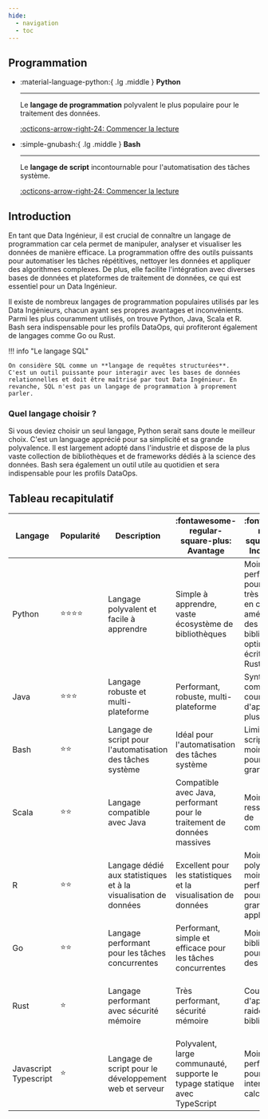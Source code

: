 ```yaml
---
hide:
  - navigation
  - toc
---
```


## Programmation

<div class="grid cards" markdown>

<!-- prettier-ignore-start -->
-   :material-language-python:{ .lg .middle } __Python__

    ---

    Le __langage de programmation__ polyvalent le plus populaire pour le traitement des données.


    [:octicons-arrow-right-24: Commencer la lecture](../programming/python/)

-   :simple-gnubash:{ .lg .middle } __Bash__

    ---

    Le __langage de script__ incontournable pour l'automatisation des tâches système.

    [:octicons-arrow-right-24: Commencer la lecture](#)


<!-- prettier-ignore-end -->

</div>

## Introduction

En tant que Data Ingénieur, il est crucial de connaître un langage de programmation car cela permet de manipuler, analyser et visualiser les données de manière efficace. La programmation offre des outils puissants pour automatiser les tâches répétitives, nettoyer les données et appliquer des algorithmes complexes. De plus, elle facilite l'intégration avec diverses bases de données et plateformes de traitement de données, ce qui est essentiel pour un Data Ingénieur.

Il existe de nombreux langages de programmation populaires utilisés par les Data Ingénieurs, chacun ayant ses propres avantages et inconvénients. Parmi les plus couramment utilisés, on trouve Python, Java, Scala et R. Bash sera indispensable pour les profils DataOps, qui profiteront également de langages comme Go ou Rust.

!!! info "Le langage SQL"

    On considère SQL comme un **langage de requêtes structurées**.
    C'est un outil puissante pour interagir avec les bases de données relationnelles et doit être maîtrisé par tout Data Ingénieur. En revanche, SQL n'est pas un langage de programmation à proprement parler.

### Quel langage choisir ?

Si vous deviez choisir un seul langage, Python serait sans doute le meilleur choix. C'est un language apprécié pour sa simplicité et sa grande polyvalence. Il est largement adopté dans l'industrie et dispose de la plus vaste collection de bibliothèques et de frameworks dédiés à la science des données. Bash sera également un outil utile au quotidien et sera indispensable pour les profils DataOps.

## Tableau recapitulatif

| Langage                  | Popularité               | Description                                                     | :fontawesome-regular-square-plus: Avantage                                | :fontawesome-regular-square-minus: Inconvénient                                                                                  | Remarque                                                  |
| ------------------------ | ------------------------ | --------------------------------------------------------------- | ------------------------------------------------------------------------- | -------------------------------------------------------------------------------------------------------------------------------- | --------------------------------------------------------- |
| Python                   | :star::star::star::star: | Langage polyvalent et facile à apprendre                        | Simple à apprendre, vaste écosystème de bibliothèques                     | Moins performant pour les tâches très intensives en calcul (mais amélioré avec des bibliothèques optimisés écrites en C ou Rust) | Simple et Polyvalent.<br> De faction pour la Data Science |
| Java                     | :star::star::star:       | Langage robuste et multi-plateforme                             | Performant, robuste, multi-plateforme                                     | Syntaxe complexe, courbe d'apprentissage plus raide                                                                              | Utilisé dans les grandes entreprises                      |
| Bash                     | :star::star:             | Langage de script pour l'automatisation des tâches système      | Idéal pour l'automatisation des tâches système                            | Limité aux scripts simples, moins lisible pour les grandes tâches                                                                | Essentiel pour les DataOps                                |
| Scala                    | :star::star:             | Langage compatible avec Java                                    | Compatible avec Java, performant pour le traitement de données massives   | Moins de ressources et de communauté                                                                                             | Souvent utilisé avec Apache Spark                         |
| R                        | :star::star:             | Langage dédié aux statistiques et à la visualisation de données | Excellent pour les statistiques et la visualisation de données            | Moins polyvalent, moins performant pour les grandes applications                                                                 | Préféré par les statisticiens                             |
| Go                       | :star::star:             | Langage performant pour les tâches concurrentes                 | Performant, simple et efficace pour les tâches concurrentes               | Moins de bibliothèques pour la science des données                                                                               | De plus en plus populaire                                 |
| Rust                     | :star:                   | Langage performant avec sécurité mémoire                        | Très performant, sécurité mémoire                                         | Courbe d'apprentissage raide, moins de bibliothèques                                                                             | En croissance dans le domaine des systèmes                |
| Javascript<br>Typescript | :star:                   | Langage de script pour le développement web et serveur          | Polyvalent, large communauté, supporte le typage statique avec TypeScript | Moins performant pour les tâches intensives en calcul                                                                            | Utilisé pour les applications web et serveur              |
